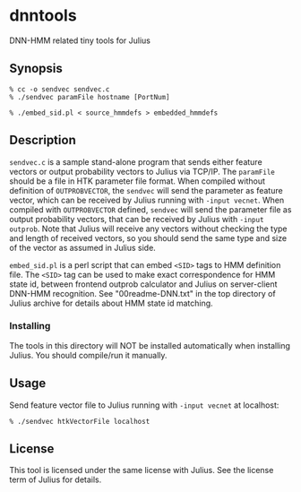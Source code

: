 # dnntools

DNN-HMM related tiny tools for Julius

## Synopsis

```shell
% cc -o sendvec sendvec.c
% ./sendvec paramFile hostname [PortNum]
```

```shell
% ./embed_sid.pl < source_hmmdefs > embedded_hmmdefs
```

## Description

`sendvec.c` is a sample stand-alone program that sends either feature vectors or
output probability vectors to Julius via TCP/IP.  The `paramFile` should be a
file in HTK parameter file format.  When compiled without definition of
`OUTPROBVECTOR`, the `sendvec` will send the parameter as feature vector, which
can be received by Julius running with `-input vecnet`.  When compiled with
`OUTPROBVECTOR` defined, `sendvec` will send the parameter file as output
probability vectors, that can be received by Julius with `-input outprob`.  Note
that Julius will receive any vectors without checking the type and length of
received vectors, so you should send the same type and size of the vector as
assumed in Julius side.

`embed_sid.pl` is a perl script that can embed `<SID>` tags to HMM definition
file.  The `<SID>` tag can be used to make exact correspondence for HMM state
id, between frontend outprob calculator and Julius on server-client DNN-HMM
recognition.  See "00readme-DNN.txt" in the top directory of Julius archive for
details about HMM state id matching.

### Installing

The tools in this directory will NOT be installed automatically when installing
Julius.  You should compile/run it manually.

## Usage

Send feature vector file to Julius running with `-input vecnet` at localhost:

```shell
% ./sendvec htkVectorFile localhost
```

## License

This tool is licensed under the same license with Julius.  See the license term
of Julius for details.